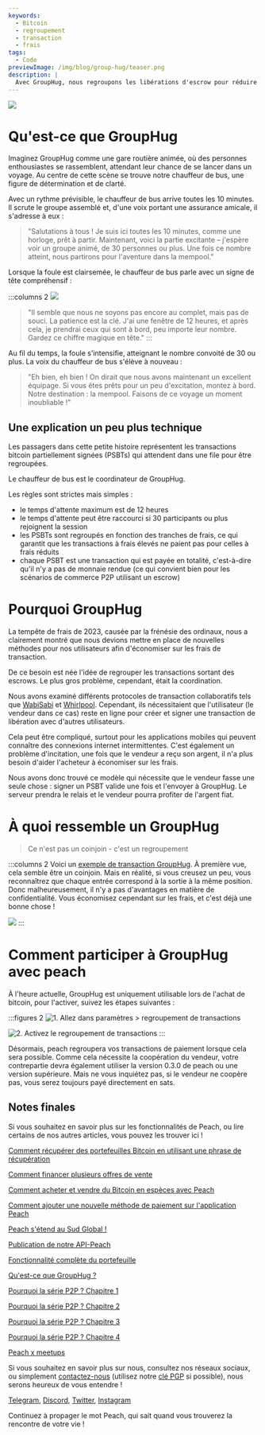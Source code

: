 ```yaml
---
keywords:
  - Bitcoin
  - regroupement
  - transaction
  - frais
tags:
  - Code
previewImage: /img/blog/group-hug/teaser.png
description: |
  Avec GroupHug, nous regroupons les libérations d'escrow pour réduire les frais de transaction. Inscrivez-vous, attendez un peu, économisez davantage. Vous gardez le contrôle, changez quand vous voulez.
---
```


![](/img/blog/group-hug/header-banner.png)

# Qu'est-ce que GroupHug

Imaginez GroupHug comme une gare routière animée, où des personnes enthousiastes se rassemblent, attendant leur chance de se lancer dans un voyage. Au centre de cette scène se trouve notre chauffeur de bus, une figure de détermination et de clarté.

Avec un rythme prévisible, le chauffeur de bus arrive toutes les 10 minutes. Il scrute le groupe assemblé et, d'une voix portant une assurance amicale, il s'adresse à eux :

> "Salutations à tous ! Je suis ici toutes les 10 minutes, comme une horloge, prêt à partir. Maintenant, voici la partie excitante – j'espère voir un groupe animé, de 30 personnes ou plus. Une fois ce nombre atteint, nous partirons pour l'aventure dans la mempool."

Lorsque la foule est clairsemée, le chauffeur de bus parle avec un signe de tête compréhensif :

:::columns 2
![](/img/blog/group-hug/like-clockwork.png)

> "Il semble que nous ne soyons pas encore au complet, mais pas de souci. La patience est la clé. J'ai une fenêtre de 12 heures, et après cela, je prendrai ceux qui sont à bord, peu importe leur nombre. Gardez ce chiffre magique en tête."
:::

Au fil du temps, la foule s'intensifie, atteignant le nombre convoité de 30 ou plus. La voix du chauffeur de bus s'élève à nouveau :

> "Eh bien, eh bien ! On dirait que nous avons maintenant un excellent équipage. Si vous êtes prêts pour un peu d'excitation, montez à bord. Notre destination : la mempool. Faisons de ce voyage un moment inoubliable !"

## Une explication un peu plus technique

Les passagers dans cette petite histoire représentent les transactions bitcoin partiellement signées (PSBTs) qui attendent dans une file pour être regroupées.

Le chauffeur de bus est le coordinateur de GroupHug.

Les règles sont strictes mais simples :

- le temps d'attente maximum est de 12 heures
- le temps d'attente peut être raccourci si 30 participants ou plus rejoignent la session
- les PSBTs sont regroupés en fonction des tranches de frais, ce qui garantit que les transactions à frais élevés ne paient pas pour celles à frais réduits
- chaque PSBT est une transaction qui est payée en totalité, c'est-à-dire qu'il n'y a pas de monnaie rendue (ce qui convient bien pour les scénarios de commerce P2P utilisant un escrow)

# Pourquoi GroupHug

La tempête de frais de 2023, causée par la frénésie des ordinaux, nous a clairement montré que nous devions mettre en place de nouvelles méthodes pour nos utilisateurs afin d'économiser sur les frais de transaction.

De ce besoin est née l'idée de regrouper les transactions sortant des escrows. Le plus gros problème, cependant, était la coordination.

Nous avons examiné différents protocoles de transaction collaboratifs tels que [WabiSabi](https://github.com/zkSNACKs/WabiSabi/blob/master/explainer.md?ref=blog.wasabiwallet.io) et [Whirlpool](https://www.samouraiwallet.com/whirlpool). Cependant, ils nécessitaient que l'utilisateur (le vendeur dans ce cas) reste en ligne pour créer et signer une transaction de libération avec d'autres utilisateurs.

Cela peut être compliqué, surtout pour les applications mobiles qui peuvent connaître des connexions internet intermittentes. C'est également un problème d'incitation, une fois que le vendeur a reçu son argent, il n'a plus besoin d'aider l'acheteur à économiser sur les frais.

Nous avons donc trouvé ce modèle qui nécessite que le vendeur fasse une seule chose : signer un PSBT valide une fois et l'envoyer à GroupHug. Le serveur prendra le relais et le vendeur pourra profiter de l'argent fiat.

# À quoi ressemble un GroupHug

> Ce n'est pas un coinjoin - c'est un regroupement

:::columns 2
Voici un [exemple de transaction GroupHug](https://mempool.space/testnet/tx/ebe6d49e0bb65bb040306c03094bb68dfddf7986c142c37a5510fa218e15576c). À première vue, cela semble être un coinjoin. Mais en réalité, si vous creusez un peu, vous reconnaîtrez que chaque entrée correspond à la sortie à la même position. Donc malheureusement, il n'y a pas d'avantages en matière de confidentialité.
Vous économisez cependant sur les frais, et c'est déjà une bonne chose !

![](/img/blog/group-hug/group-hug-transaction.png)
:::

# Comment participer à GroupHug avec peach

À l'heure actuelle, GroupHug est uniquement utilisable lors de l'achat de bitcoin, pour l'activer, suivez les étapes suivantes :

:::figures 2
![1. Allez dans `paramètres > regroupement de transactions`](/img/blog/group-hug/settings.png)

![2. Activez `le regroupement de transactions`](/img/blog/group-hug/transaction-batching-settings.png)
:::

Désormais, peach regroupera vos transactions de paiement lorsque cela sera possible. Comme cela nécessite la coopération du vendeur, votre contrepartie devra également utiliser la version 0.3.0 de peach ou une version supérieure.
Mais ne vous inquiétez pas, si le vendeur ne coopère pas, vous serez toujours payé directement en sats.

## Notes finales

Si vous souhaitez en savoir plus sur les fonctionnalités de Peach, ou lire certains de nos autres articles, vous pouvez les trouver ici !

[Comment récupérer des portefeuilles Bitcoin en utilisant une phrase de récupération](https://peachbitcoin.com/fr/blog/how-to-restore-peach-wallet/)

[Comment financer plusieurs offres de vente](https://peachbitcoin.com/fr/blog/funding-multiple-sell-offers/)

[Comment acheter et vendre du Bitcoin en espèces avec Peach](https://peachbitcoin.com/fr/blog/how-to-buy-and-sell-bitcoin-with-cash-using-peach/)

[Comment ajouter une nouvelle méthode de paiement sur l'application Peach](https://peachbitcoin.com/fr/blog/how-to-add-a-payment-method/)

[Peach s'étend au Sud Global !](https://peachbitcoin.com/fr/blog/peach-expands-to-the-global-south/)

[Publication de notre API-Peach](https://peachbitcoin.com/fr/blog/making-our-peach-api-public/)

[Fonctionnalité complète du portefeuille](https://peachbitcoin.com/fr/blog/full-wallet-functionality/)

[Qu'est-ce que GroupHug ?](https://peachbitcoin.com/fr/blog/group-hug/)

[Pourquoi la série P2P ? Chapitre 1](https://peachbitcoin.com/fr/blog/why-p2p-chapter-1/)

[Pourquoi la série P2P ? Chapitre 2](https://peachbitcoin.com/fr/blog/why-p2p-chapter-2/)

[Pourquoi la série P2P ? Chapitre 3](https://peachbitcoin.com/fr/blog/why-p2p-chapter-3-circular-economies/)

[Pourquoi la série P2P ? Chapitre 4](https://peachbitcoin.com/fr/blog/why-p2p-chapter-4-chains-of-trust/)

[Peach x meetups](https://peachbitcoin.com/fr/blog/peach-for-meetups/)

Si vous souhaitez en savoir plus sur nous, consultez nos réseaux sociaux, ou simplement [contactez-nous](mailto:hello@peachbitcoin.com) (utilisez notre [clé PGP](https://keys.openpgp.org/vks/v1/by-fingerprint/48339A19645E2E53488E0E5479E1B270FACD1BD2) si possible), nous serons heureux de vous entendre !

[Telegram](https://t.me/+GkOW1J-ixBBkZWRk), [Discord](https://discord.gg/ypeHz3SW54), [Twitter](https://twitter.com/peachbitcoin), [Instagram](https://instagram.com/peachbitcoin)

Continuez à propager le mot Peach, qui sait quand vous trouverez la rencontre de votre vie !
